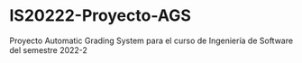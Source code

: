 # IS20222-Proyecto-AGS
Proyecto Automatic Grading System para el curso de Ingeniería de Software del semestre 2022-2
